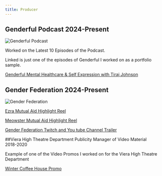 ```yaml
---
title: Producer
---
```


## Genderful Podcast 2024-Present

![Genderful Podcast](/genderful_podcast.png)

Worked on the Latest 10 Episodes of the Podcast.

Linked is just one of the episodes of Genderful I worked on as a portfolio sample.

[Genderful Mental Healthcare & Self Expression with Tiraj Johnson](https://www.youtube.com/watch?v=kbabY1ZpYwo)

## Gender Federation 2024-Present

![Gender Federation](/gender_federaton.png)

[Ezra Mutual Aid Highlight Reel](https://youtu.be/Pd_kYcpyJ7I?feature=shared)

[Meowster Mutual Aid Highlight Reel](https://youtu.be/gmwZtYLCB-o?feature=shared)

[Gender Federation Twitch and You tube Channel Trailer](https://youtu.be/7_qmEv1ryBs?feature=shared)


##Viera High Theatre Department Publicity Manager of Video Material 2018-2020

Example of one of the Video Promos I worked on for the Viera High Theatre Department

[Winter Coffee House Promo](https://drive.google.com/file/d/1xfGqGVQjuqmtqCLTF1u1t_fLbZZq14ID/view?usp=sharing)